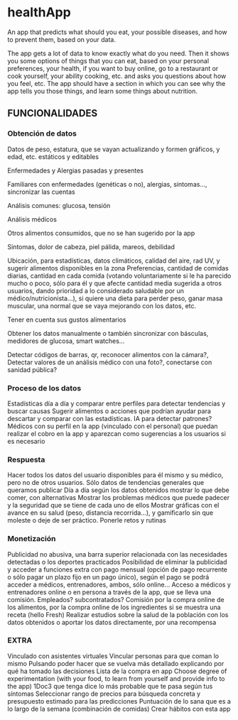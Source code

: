 # healthApp

An app that predicts what should you eat, your possible diseases, and how to prevent them, based on your data.

The app gets a lot of data to know exactly what do you need. Then it shows you some options of things that you can eat, based on your personal preferences, your health, if you want to buy online, go to a restaurant or cook yourself, your ability cooking, etc. and asks you questions about how you feel, etc. The app should have a section in which you can see why the app tells you those things, and learn some things about nutrition.


## FUNCIONALIDADES

### Obtención de datos

Datos de peso, estatura, que se vayan actualizando y formen gráficos, y edad, etc. estáticos y editables

Enfermedades y Alergias pasadas y presentes

Familiares con enfermedades (genéticas o no), alergias, síntomas…, sincronizar las cuentas

Análisis comunes: glucosa, tensión

Análisis médicos

Otros alimentos consumidos, que no se han sugerido por la app

Sintomas, dolor de cabeza, piel pálida, mareos, debilidad

Ubicación, para estadísticas, datos climáticos, calidad del aire, rad UV, y sugerir alimentos disponibles en la zona
Preferencias, cantidad de comidas diarias, cantidad en cada comida (votando voluntariamente si le ha parecido mucho o poco, sólo para él y que afecte cantidad media sugerida a otros usuarios, dando prioridad a lo considerado saludable por un médico/nutricionista...), si quiere una dieta para perder peso, ganar masa muscular, una normal que se vaya mejorando con los datos, etc.

Tener en cuenta sus gustos alimentarios

Obtener los datos manualmente o también sincronizar con básculas, medidores de glucosa, smart watches...

Detectar códigos de barras, qr, reconocer alimentos con la cámara?, Detectar valores de un análisis médico con una foto?, conectarse con sanidad pública?

### Proceso de los datos

Estadísticas día a día y comparar entre perfiles para detectar tendencias y buscar causas
Sugerir alimentos o acciones que podrían ayudar para descartar y comparar con las estadísticas. IA para detectar patrones? Médicos con su perfil en la app (vinculado con el personal) que puedan realizar el cobro en la app y aparezcan como sugerencias a los usuarios si es necesario


### Respuesta

Hacer todos los datos del usuario disponibles para él mismo y su médico, pero no de otros usuarios. Sólo datos de tendencias generales que queramos publicar
Día a día según los datos obtenidos mostrar lo que debe comer, con alternativas
Mostrar los problemas médicos que puede padecer y la seguridad que se tiene de cada uno de ellos
Mostrar gráficas con el avance en su salud (peso, distancia recorrida…), y gamificarlo sin que moleste o deje de ser práctico. Ponerle retos y rutinas


### Monetización

Publicidad no abusiva, una barra superior relacionada con las necesidades detectadas o los deportes practicados
Posibilidad de eliminar la publicidad y acceder a funciones extra con pago mensual (opción de pago recurrente o sólo pagar un plazo fijo en un pago único), según el pago se podrá acceder a médicos, entrenadores, ambos, sólo online...
Acceso a médicos y entrenadores online o en persona a través de la app, que se lleva una comisión. Empleados? subcontratados?
Comisión por la compra online de los alimentos, por la compra online de los ingredientes si se muestra una receta (hello Fresh)
Realizar estudios sobre la salud de la población con los datos obtenidos o aportar los datos directamente, por una recompensa


### EXTRA

Vinculado con asistentes virtuales
Vincular personas para que coman lo mismo
Pulsando poder hacer que se vuelva más detallado explicando por qué ha tomado las decisiones
Lista de la compra en app
Choose degree of experimentation (with your food, to learn from yourself and provide info to the app)
1Doc3 que tenga dice lo más probable que te pasa según tus síntomas
Seleccionar rango de precios para búsqueda concreta y presupuesto estimado para las predicciones
Puntuación de lo sana que es a lo largo de la semana (combinación de comidas)
Crear hábitos con esta app



